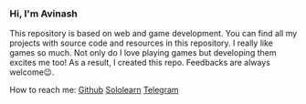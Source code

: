 ### Hi, I'm Avinash

This repository is based on web and game development. You can find all my projects with source code and resources in this repository. I really like games so much. Not only do I love playing games but developing them excites me too! As a result, I created this repo. Feedbacks are always welcome😉.

How to reach me: [Github](https://github.com/avinashpro) [Sololearn](https://www.sololearn.com/Profile/21806406/?ref=app) [Telegram](https://t.me/spicoder)
